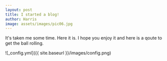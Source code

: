 ```yaml
---
layout: post
title: I started a blog!
author: Harris
image: assets/images/pic06.jpg
---
```


It's taken me some time. Here it is. I hope you enjoy it and here is a qoute to get the ball rolling.

![_config.yml]({{ site.baseurl }}/images/config.png)